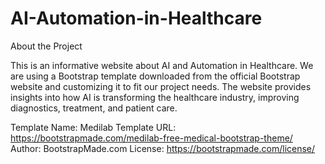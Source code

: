 # AI-Automation-in-Healthcare
About the Project

This is an informative website about AI and Automation in Healthcare. We are using a Bootstrap template downloaded from the official Bootstrap website and customizing it to fit our project needs. The website provides insights into how AI is transforming the healthcare industry, improving diagnostics, treatment, and patient care.


Template Name: Medilab
Template URL: https://bootstrapmade.com/medilab-free-medical-bootstrap-theme/
Author: BootstrapMade.com
License: https://bootstrapmade.com/license/
